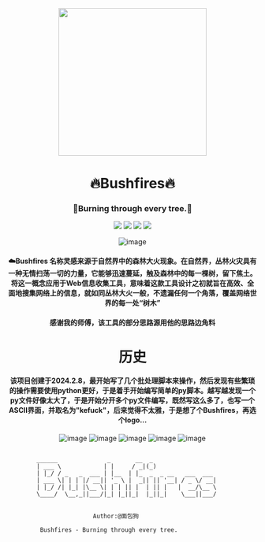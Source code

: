<div align=center>
 
 
<img src="https://github.com/soryecker/KeeeeFuck/assets/46450756/b8b57139-e635-4932-ad96-71e0d42b1425" width="300px" height="300px">

# 🔥Bushfires🔥
### 🌲Burning through every tree.🌲

![](https://img.shields.io/badge/Language-Python-blue.svg)
![](https://img.shields.io/badge/Author-@面包狗-red.svg)
![](https://img.shields.io/badge/OpenSource-False-orange.svg)
![](https://img.shields.io/badge/Name-Bushfires-pink.svg)

![image](https://github.com/soryecker/KeeeeFuck/assets/46450756/2facf6be-51b4-4d9c-ab24-8970c7c1609a)

#### ☁️Bushfires 名称灵感来源于自然界中的森林大火现象。在自然界，丛林火灾具有一种无情扫荡一切的力量，它能够迅速蔓延，触及森林中的每一棵树，留下焦土。将这一概念应用于Web信息收集工具，意味着这款工具设计之初就旨在高效、全面地搜集网络上的信息，就如同丛林大火一般，不遗漏任何一个角落，覆盖网络世界的每一处“树木”

#### 感谢我的师傅，该工具的部分思路源用他的思路边角料

# 历史
#### 该项目创建于2024.2.8，最开始写了几个批处理脚本来操作，然后发现有些繁琐的操作需要使用python更好，于是着手开始编写简单的py脚本。越写越发现一个py文件好像太大了，于是开始分开多个py文件编写，既然写这么多了，也写一个ASCII界面，并取名为"kefuck"，后来觉得不太雅，于是想了个Bushfires，再选个logo...

![image](https://github.com/user-attachments/assets/9c6cd578-fe18-4a5c-b6bf-aeee14959b85)
![image](https://github.com/user-attachments/assets/c53ebcca-6bba-4064-954b-75287c7bae58)
![image](https://github.com/user-attachments/assets/7a6193b4-385a-4a13-96cc-da98e777c6ab)
![image](https://github.com/user-attachments/assets/d8a75435-8162-435c-98fc-130249bc945a)
![image](https://github.com/user-attachments/assets/ff8c2788-8d74-4578-a467-e901b02ef53f)


</div>

```

        ______              _       __  _
        | ___ \            | |     / _|(_)
        | |_/ / _   _  ___ | |__  | |_  _  _ __   ___  ___
        | ___ \| | | |/ __|| '_ \ |  _|| || '__| / _ \/ __|
        | |_/ /| |_| |\__ \| | | || |  | || |   |  __/\__ \
        \____/  \__,_||___/|_| |_||_|  |_||_|    \___||___/


                        Author:@面包狗

         Bushfires - Burning through every tree.

```

